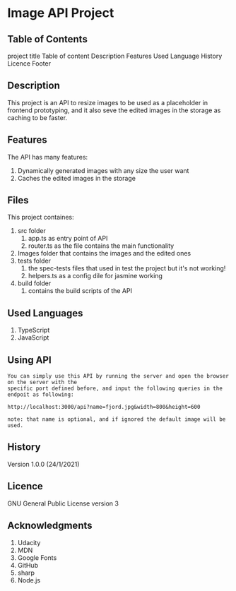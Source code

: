 # Image API Project

## Table of Contents

project title
Table of content
Description
Features
Used Language
History
Licence
Footer

## Description

This project is an API to resize images to be used as a placeholder in frontend prototyping,
and it also seve the edited images in the storage as caching to be faster.

## Features

The API has many features:

1. Dynamically generated images with any size the user want
2. Caches the edited images in the storage

## Files

This project containes:

1. src folder
    1. app.ts as entry point of API 
    2. router.ts as the file contains the main functionality
2. Images folder that contains the images and the edited ones
3. tests folder
    1. the spec-tests files that used in test the project but it's not working!
    2. helpers.ts as a config dile for jasmine working
4. build folder
    1. contains the build scripts of the API
  

## Used Languages

1. TypeScript
2. JavaScript

## Using API 

    You can simply use this API by running the server and open the browser on the server with the 
    specific port defined before, and input the following queries in the endpoit as following:
    
    http://localhost:3000/api?name=fjord.jpg&width=800&height=600

    note: that name is optional, and if ignored the default image will be used.

## History

Version 1.0.0 (24/1/2021)

## Licence

GNU General Public License version 3

## Acknowledgments

1. Udacity
2. MDN
3. Google Fonts
4. GitHub
5. sharp
6. Node.js
